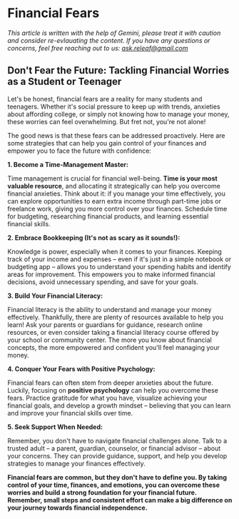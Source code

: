 <!-- ["Stress-Management"] -->

# Financial Fears

*This article is written with the help of Gemini, please treat it with caution and consider re-evlauating the content. If you have any questions or concerns, feel free reaching out to us: ask.releaf@gmail.com*

## Don't Fear the Future: Tackling Financial Worries as a Student or Teenager

Let's be honest, financial fears are a reality for many students and teenagers. Whether it's social pressure to keep up with trends, anxieties about affording college, or simply not knowing how to manage your money, these worries can feel overwhelming. But fret not, you're not alone! 

The good news is that these fears can be addressed proactively. Here are some strategies that can help you gain control of your finances and empower you to face the future with confidence:

**1. Become a Time-Management Master:**

Time management is crucial for financial well-being. **Time is your most valuable resource**, and allocating it strategically can help you overcome financial anxieties. Think about it: if you manage your time effectively, you can explore opportunities to earn extra income through part-time jobs or freelance work, giving you more control over your finances. Schedule time for budgeting, researching financial products, and learning essential financial skills.

**2. Embrace Bookkeeping (It's not as scary as it sounds!):**

Knowledge is power, especially when it comes to your finances. Keeping track of your income and expenses – even if it's just in a simple notebook or budgeting app – allows you to understand your spending habits and identify areas for improvement. This empowers you to make informed financial decisions, avoid unnecessary spending, and save for your goals.

**3. Build Your Financial Literacy:**

Financial literacy is the ability to understand and manage your money effectively. Thankfully, there are plenty of resources available to help you learn! Ask your parents or guardians for guidance, research online resources, or even consider taking a financial literacy course offered by your school or community center. The more you know about financial concepts, the more empowered and confident you'll feel managing your money.

**4. Conquer Your Fears with Positive Psychology:**

Financial fears can often stem from deeper anxieties about the future. Luckily, focusing on **positive psychology** can help you overcome these fears. Practice gratitude for what you have, visualize achieving your financial goals, and develop a growth mindset – believing that you can learn and improve your financial skills over time.

**5. Seek Support When Needed:**

Remember, you don't have to navigate financial challenges alone. Talk to a trusted adult – a parent, guardian, counselor, or financial advisor – about your concerns. They can provide guidance, support, and help you develop strategies to manage your finances effectively.

**Financial fears are common, but they don't have to define you. By taking control of your time, finances, and emotions, you can overcome these worries and build a strong foundation for your financial future. Remember, small steps and consistent effort can make a big difference on your journey towards financial independence.**
